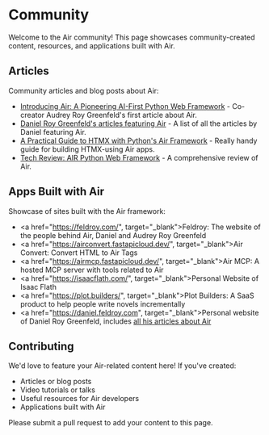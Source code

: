 # Community

Welcome to the Air community! This page showcases community-created content, resources, and applications built with Air.

## Articles

Community articles and blog posts about Air:

- <a href="https://audrey.feldroy.com/articles/2025-10-06-air-pioneering-ai-first-python-web-framework" target="_blank">Introducing Air: A Pioneering AI-First Python Web Framework</a> - Co-creator Audrey Roy Greenfeld's first article about Air.
- <a href="https://daniel.feldroy.com/tags/air" target="_blank">Daniel Roy Greenfeld's articles featuring Air</a> - A list of all the articles by Daniel featuring Air.
- <a href="https://isaacflath.com/blog/2025-09-08-air-htmx-foundations" target="_blank">A Practical Guide to HTMX with Python's Air Framework</a> - Really handy guide for building HTMX-using Air apps.
- <a href="https://thefulldatastack.substack.com/p/tfds-tech-review-air-python-web-framework" target="_blank">Tech Review: AIR Python Web Framework</a> - A comprehensive review of Air.

## Apps Built with Air

Showcase of sites built with the Air framework:

- <a href="https://feldroy.com/", target="_blank">Feldroy</a>: The website of the people behind Air, Daniel and Audrey Roy Greenfeld
- <a href="https://airconvert.fastapicloud.dev/", target="_blank">Air Convert:</a> Convert HTML to Air Tags
- <a href="https://airmcp.fastapicloud.dev/", target="_blank">Air MCP:</a> A hosted MCP server with tools related to Air
- <a href="https://isaacflath.com/", target="_blank">Personal Website</a> of Isaac Flath
- <a href="https://plot.builders/", target="_blank">Plot Builders:</a> A SaaS product to help people write novels incrementally
- <a href="https://daniel.feldroy.com", target="_blank">Personal website</a> of Daniel Roy Greenfeld, includes <a href="https://daniel.feldroy.com/tags/air">all his articles about Air</a>

## Contributing

We'd love to feature your Air-related content here! If you've created:

- Articles or blog posts
- Video tutorials or talks
- Useful resources for Air developers
- Applications built with Air

Please submit a pull request to add your content to this page.
